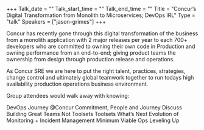 +++
Talk_date = ""
Talk_start_time = ""
Talk_end_time = ""
Title = "Concur’s Digital Transformation from Monolith to Microservices; DevOps IRL"
Type = "talk"
Speakers = ["jason-grimes"]
+++

Concur has recently gone through this digital transformation of the business from a monolith application with 2 major releases per year to each 700+ developers who are committed to owning their own code in Production and owning performance from an end-to-end; giving product teams the ownership from design through production release and operations.

As Concur SRE we are here to put the right talent, practices, strategies, change control and ultimately global teamwork together to run todays high availability production operations business environment.

Group attendees would walk away with knowing:

DevOps Journey @Concur
Commitment, People and Journey
Discuss Building Great Teams Not Toolsets
Toolsets
What’s Next
Evolution of Monitoring + Incident Management
Minimum Viable Ops
Leveling Up


